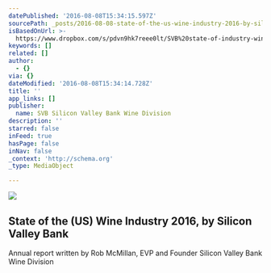 ```yaml
---
datePublished: '2016-08-08T15:34:15.597Z'
sourcePath: _posts/2016-08-08-state-of-the-us-wine-industry-2016-by-silicon-valley-bank.md
isBasedOnUrl: >-
  https://www.dropbox.com/s/pdvn9hk7reee0lt/SVB%20state-of-industry-wine-report-2016.pdf?dl=0
keywords: []
related: []
author:
  - {}
via: {}
dateModified: '2016-08-08T15:34:14.728Z'
title: ''
app_links: []
publisher:
  name: SVB Silicon Valley Bank Wine Division
description: ''
starred: false
inFeed: true
hasPage: false
inNav: false
_context: 'http://schema.org'
_type: MediaObject

---
```

![](https://the-grid-user-content.s3-us-west-2.amazonaws.com/d1c88ae8-561b-4af7-b603-798b3412b42d.jpg)

<article style=""><h1>State of the (US) Wine Industry 2016, by Silicon Valley Bank</h1><p>Annual report written by Rob McMillan, EVP and Founder Silicon Valley Bank Wine Division</p></article>